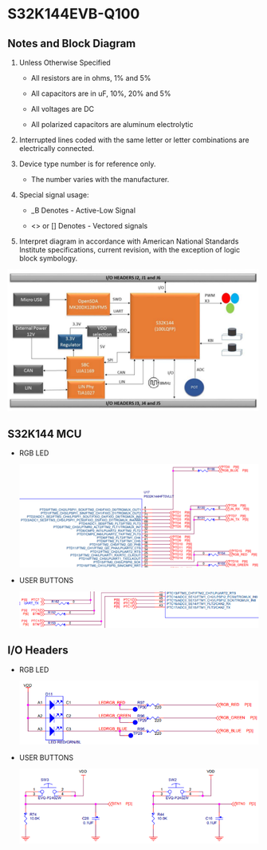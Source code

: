 # S32K144EVB-Q100

## Notes and Block Diagram

1. Unless Otherwise Specified

    - All resistors are in ohms, 1% and 5%

    - All capacitors are in uF, 10%, 20% and 5%

    - All voltages are DC

    - All polarized capacitors are aluminum electrolytic

2. Interrupted lines coded with the same letter or letter combinations are electrically connected.

3. Device type number is for reference only.

    - The number varies with the manufacturer.

4. Special signal usage:

    - \_B Denotes - Active-Low Signal

    - <> or [] Denotes - Vectored signals

5. Interpret diagram in accordance with American National Standards Institute specifications, current revision, with the exception of logic block symbology.

![figure-01](images/s32k144evb-q100/figure-01.png)

## S32K144 MCU

- RGB LED

    ![figure-02](images/s32k144evb-q100/figure-02.png)

- USER BUTTONS

    ![figure-03](images/s32k144evb-q100/figure-03.png)

## I/O Headers

- RGB LED

    ![figure-04](images/s32k144evb-q100/figure-04.png)

- USER BUTTONS

    ![figure-05](images/s32k144evb-q100/figure-05.png)
